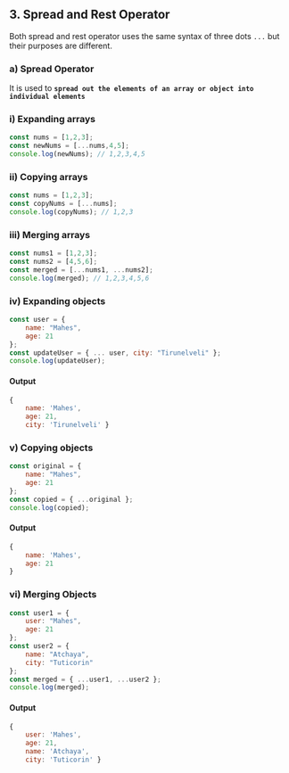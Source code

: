 ## 3. Spread and Rest Operator

Both spread and rest operator uses the same syntax of three dots `...` but their purposes are different.

### a) Spread Operator
It is used to **`spread out the elements of an array or object into individual elements`**

### i) Expanding arrays
```js
const nums = [1,2,3];
const newNums = [...nums,4,5];
console.log(newNums); // 1,2,3,4,5
```

### ii) Copying arrays
```js
const nums = [1,2,3];
const copyNums = [...nums];
console.log(copyNums); // 1,2,3
```

### iii) Merging arrays
```js
const nums1 = [1,2,3];
const nums2 = [4,5,6];
const merged = [...nums1, ...nums2];
console.log(merged); // 1,2,3,4,5,6
```

### iv) Expanding objects
```js
const user = {
    name: "Mahes",
    age: 21
};
const updateUser = { ... user, city: "Tirunelveli" };
console.log(updateUser);
```

#### Output
```js
{ 
    name: 'Mahes', 
    age: 21, 
    city: 'Tirunelveli' }
```

### v) Copying objects
```js
const original = {
    name: "Mahes",
    age: 21
};
const copied = { ...original };
console.log(copied);
```

#### Output
```js
{ 
    name: 'Mahes', 
    age: 21
}
```

### vi) Merging Objects
```js
const user1 = {
    user: "Mahes",
    age: 21
};
const user2 = {
    name: "Atchaya",
    city: "Tuticorin"
}; 
const merged = { ...user1, ...user2 };
console.log(merged);
```
#### Output
```js
{ 
    user: 'Mahes', 
    age: 21, 
    name: 'Atchaya', 
    city: 'Tuticorin' }
```